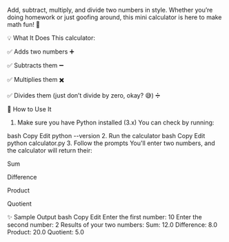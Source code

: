 
Add, subtract, multiply, and divide two numbers in style. Whether you’re doing homework or just goofing around, this mini calculator is here to make math fun! 🎈

💡 What It Does
This calculator:

✅ Adds two numbers ➕

✅ Subtracts them ➖

✅ Multiplies them ✖️

✅ Divides them (just don’t divide by zero, okay? 😅) ➗

🧠 How to Use It
1. Make sure you have Python installed (3.x)
You can check by running:

bash
Copy
Edit
python --version
2. Run the calculator
bash
Copy
Edit
python calculator.py
3. Follow the prompts
You'll enter two numbers, and the calculator will return their:

Sum

Difference

Product

Quotient

✨ Sample Output
bash
Copy
Edit
Enter the first number: 10
Enter the second number: 2
Results of your two numbers:
Sum: 12.0
Difference: 8.0
Product: 20.0
Quotient: 5.0

